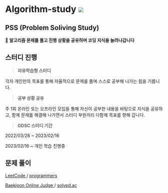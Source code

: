 # Algorithm-study <a href="https://www.notion.so/thelight0804/Problem-solving-748279af32564475a8eb35521ad87410?pvs=4" target="Notion"><img src="https://img.shields.io/badge/Notion-000000?style=flat-square&logo=Notion&logoColor=white"/></a>


## PSS (Problem Soliving Study)

👊 **알고리즘 문제를 풀고 진행 상황을 공유하며 코딩 지식을 늘려나갑니다**


## 스터디 진행

> **자유학습형 스터디**

각자 개인만의 목표를 통해 자율적으로 문제를 풀며 스스로 공부해 나가는 힘을 기릅니다.
    
> **공부 상황 공유**

주 1회 온라인 또는 오프라인 모임을 통해 자신이 공부한 내용을 바탕으로 지식을 공유하고, 함께 문제를 해결해 나가면서 스터디 부원끼리 다함께 목표를 향해 갑니다.

> **GDSC 스터디 기간**

2022/03/28 ~ 2023/02/16

2023/02/16 ~ 개인 학습 진행중

## 문제 풀이
<a href="https://leetcode.com/problemset/all/">LeetCode </a> / <a href="https://school.programmers.co.kr/learn/challenges">programmers </a>

<a href="https://www.acmicpc.net/">Baekjoon Online Judge </a> / <a href="https://solved.ac/class">solved.ac </a> 
